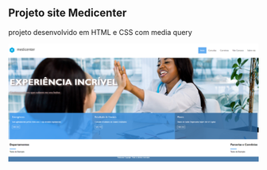 ## Projeto site Medicenter

projeto desenvolvido em HTML e CSS com media query

<img src="images/site.png" alt="print">